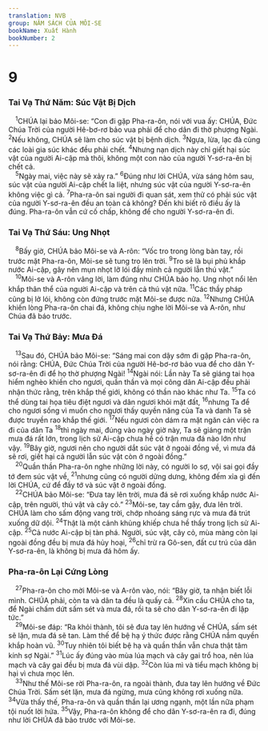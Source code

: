 ```yaml
---
translation: NVB
group: NĂM SÁCH CỦA MÔI-SE
bookName: Xuất Hành 
bookNumber: 2
---
```


<div class="title"><h1>9</h1><h3>Tai Vạ Thứ Năm: Súc Vật Bị Dịch </h3></div>
<span class="verse xu_9_1"> <sup>1</sup>CHÚA lại bảo Môi-se: “Con đi gặp Pha-ra-ôn, nói với vua ấy: CHÚA, Đức Chúa Trời của người Hê-bơ-rơ bảo vua phải để cho dân đi thờ phượng Ngài. </span>
<span class="verse xu_9_2"><sup>2</sup>Nếu không, CHÚA sẽ làm cho súc vật bị bệnh dịch. </span>
<span class="verse xu_9_3"><sup>3</sup>Ngựa, lừa, lạc đà cùng các loài gia súc khác đều phải chết. </span>
<span class="verse xu_9_4"><sup>4</sup>Nhưng nạn dịch này chỉ giết hại súc vật của người Ai-cập mà thôi, không một con nào của người Y-sơ-ra-ên bị chết cả. <br/></span>
<span class="verse xu_9_5"> <sup>5</sup>Ngày mai, việc này sẽ xảy ra.” </span>
<span class="verse xu_9_6"><sup>6</sup>Đúng như lời CHÚA, vừa sáng hôm sau, súc vật của người Ai-cập chết la liệt, nhưng súc vật của người Y-sơ-ra-ên không việc gì cả. </span>
<span class="verse xu_9_7"><sup>7</sup>Pha-ra-ôn sai người đi quan sát, xem thử có phải súc vật của người Y-sơ-ra-ên đều an toàn cả không? Đến khi biết rõ điều ấy là đúng. Pha-ra-ôn vẫn cứ cố chấp, không để cho người Y-sơ-ra-ên đi. <br/></span>
<div class="title"><h3>Tai Vạ Thứ Sáu: Ung Nhọt </h3></div>
<span class="verse xu_9_8"> <sup>8</sup>Bấy giờ, CHÚA bảo Môi-se và A-rôn: “Vốc tro trong lòng bàn tay, rồi trước mặt Pha-ra-ôn, Môi-se sẽ tung tro lên trời. </span>
<span class="verse xu_9_9"><sup>9</sup>Tro sẽ là bụi phủ khắp nước Ai-cập, gây nên mụn nhọt lỡ lói đầy mình cả người lẫn thú vật.” <br/></span>
<span class="verse xu_9_10"> <sup>10</sup>Môi-se và A-rôn vâng lời, làm đúng như CHÚA bảo họ. Ung nhọt nổi lên khắp thân thể của người Ai-cập và trên cả thú vật nữa. </span>
<span class="verse xu_9_11"><sup>11</sup>Các thầy pháp cũng bị lở lói, không còn đứng trước mặt Môi-se được nữa. </span>
<span class="verse xu_9_12"><sup>12</sup>Nhưng CHÚA khiến lòng Pha-ra-ôn chai đá, không chịu nghe lời Môi-se và A-rôn, như Chúa đã báo trước. <br/></span>
<div class="title"><h3>Tai Vạ Thứ Bảy: Mưa Đá </h3></div>
<span class="verse xu_9_13"> <sup>13</sup>Sau đó, CHÚA bảo Môi-se: “Sáng mai con dậy sớm đi gặp Pha-ra-ôn, nói rằng: CHÚA, Đức Chúa Trời của người Hê-bơ-rơ bảo vua để cho dân Y-sơ-ra-ên đi để họ thờ phượng Ngài! </span>
<span class="verse xu_9_14"><sup>14</sup>Ngài nói: Lần này Ta sẽ giáng tai họa hiểm nghèo khiến cho ngươi, quần thần và mọi công dân Ai-cập đều phải nhận thức rằng, trên khắp thế giới, không có thần nào khác như Ta. </span>
<span class="verse xu_9_15"><sup>15</sup>Ta có thể dùng tai họa tiêu điệt ngươi và dân ngươi khỏi mặt đất, </span>
<span class="verse xu_9_16"><sup>16</sup>nhưng Ta để cho ngươi sống vì muốn cho ngươi thấy quyền năng của Ta và danh Ta sẽ được truyền rao khắp thế giới. </span>
<span class="verse xu_9_17"><sup>17</sup>Nếu ngươi còn dám ra mặt ngăn cản việc ra đi của dân Ta </span>
<span class="verse xu_9_18"><sup>18</sup>thì ngày mai, đúng vào ngày giờ này, Ta sẽ giáng một trận mưa đá rất lớn, trong lịch sử Ai-cập chưa hề có trận mưa đá nào lớn như vậy. </span>
<span class="verse xu_9_19"><sup>19</sup>Bây giờ, ngươi nên cho người dắt súc vật ở ngoài đồng về, vì mưa đá sẽ rơi, giết hại cả người lẫn súc vật còn ở ngoài đồng.” <br/></span>
<span class="verse xu_9_20"> <sup>20</sup>Quần thần Pha-ra-ôn nghe những lời này, có người lo sợ, vội sai gọi đầy tớ đem súc vật về, </span>
<span class="verse xu_9_21"><sup>21</sup>nhưng cũng có người dửng dưng, không đếm xỉa gì đến lời CHÚA, cứ để đầy tớ và súc vật ở ngoài đồng. <br/></span>
<span class="verse xu_9_22"> <sup>22</sup>CHÚA bảo Môi-se: “Đưa tay lên trời, mưa đá sẽ rơi xuống khắp nước Ai-cập, trên người, thú vật và cây cỏ.” </span>
<span class="verse xu_9_23"><sup>23</sup>Môi-se, tay cầm gậy, đưa lên trời. CHÚA làm cho sấm động vang trời, chớp nhoáng sáng rực và mưa đá trút xuống dữ dội. </span>
<span class="verse xu_9_24"><sup>24</sup>Thật là một cảnh khủng khiếp chưa hề thấy trong lịch sử Ai-cập. </span>
<span class="verse xu_9_25"><sup>25</sup>Cả nước Ai-cập bị tàn phá. Người, súc vật, cây cỏ, mùa màng còn lại ngoài đồng đều bị mưa đá hủy hoại, </span>
<span class="verse xu_9_26"><sup>26</sup>chỉ trừ ra Gô-sen, đất cư trú của dân Y-sơ-ra-ên, là không bị mưa đá hôm ấy. <br/></span>
<div class="title"><h3>Pha-ra-ôn Lại Cứng Lòng </h3></div>
<span class="verse xu_9_27"> <sup>27</sup>Pha-ra-ôn cho mời Môi-se và A-rôn vào, nói: “Bây giờ, ta nhận biết lỗi mình. CHÚA phải, còn ta và dân ta đều là quấy cả. </span>
<span class="verse xu_9_28"><sup>28</sup>Xin cầu CHÚA cho ta, để Ngài chấm dứt sấm sét và mưa đá, rồi ta sẽ cho dân Y-sơ-ra-ên đi lập tức.” <br/></span>
<span class="verse xu_9_29"> <sup>29</sup>Môi-se đáp: “Ra khỏi thành, tôi sẽ đưa tay lên hướng về CHÚA, sấm sét sẽ lặn, mưa đá sẽ tan. Làm thế để bệ hạ ý thức được rằng CHÚA nắm quyền khắp hoàn vũ. </span>
<span class="verse xu_9_30"><sup>30</sup>Tuy nhiên tôi biết bệ hạ và quần thần vẫn chưa thật tâm kính sợ Ngài.” </span>
<span class="verse xu_9_31"><sup>31</sup>Lúc ấy đúng vào mùa lúa mạch và cây gai trổ hoa, nên lúa mạch và cây gai đều bị mưa đá vùi dập. </span>
<span class="verse xu_9_32"><sup>32</sup>Còn lúa mì và tiểu mạch không bị hại vì chưa mọc lên. <br/></span>
<span class="verse xu_9_33"> <sup>33</sup>Như thế Môi-se rời Pha-ra-ôn, ra ngoài thành, đưa tay lên hướng về Đức Chúa Trời. Sấm sét lặn, mưa đá ngừng, mưa cũng không rơi xuống nữa. </span>
<span class="verse xu_9_34"><sup>34</sup>Vừa thấy thế, Pha-ra-ôn và quần thần lại ương ngạnh, một lần nữa phạm tội nuốt lời hứa. </span>
<span class="verse xu_9_35"><sup>35</sup>Vậy, Pha-ra-ôn không để cho dân Y-sơ-ra-ên ra đi, đúng như lời CHÚA đã bảo trước với Môi-se. <br/></span>
